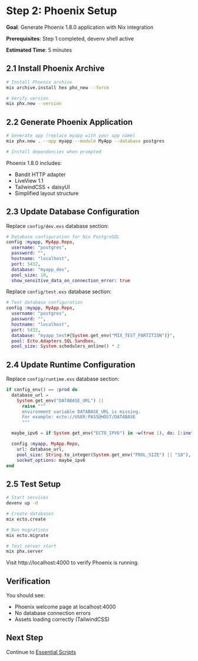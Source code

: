 # Step 2: Phoenix Setup

**Goal**: Generate Phoenix 1.8.0 application with Nix integration

**Prerequisites**: Step 1 completed, devenv shell active

**Estimated Time**: 5 minutes

## 2.1 Install Phoenix Archive

```bash
# Install Phoenix archive
mix archive.install hex phx_new --force

# Verify version
mix phx.new --version
```

## 2.2 Generate Phoenix Application

```bash
# Generate app (replace myapp with your app name)
mix phx.new . --app myapp --module MyApp --database postgres

# Install dependencies when prompted
```

Phoenix 1.8.0 includes:
- Bandit HTTP adapter
- LiveView 1.1
- TailwindCSS + daisyUI
- Simplified layout structure

## 2.3 Update Database Configuration

Replace `config/dev.exs` database section:

```elixir
# Database configuration for Nix PostgreSQL
config :myapp, MyApp.Repo,
  username: "postgres",
  password: "",
  hostname: "localhost",
  port: 5432,
  database: "myapp_dev",
  pool_size: 10,
  show_sensitive_data_on_connection_error: true
```

Replace `config/test.exs` database section:

```elixir
# Test database configuration
config :myapp, MyApp.Repo,
  username: "postgres",
  password: "",
  hostname: "localhost",
  port: 5432,
  database: "myapp_test#{System.get_env("MIX_TEST_PARTITION")}",
  pool: Ecto.Adapters.SQL.Sandbox,
  pool_size: System.schedulers_online() * 2
```

## 2.4 Update Runtime Configuration

Replace `config/runtime.exs` database section:

```elixir
if config_env() == :prod do
  database_url =
    System.get_env("DATABASE_URL") ||
      raise """
      environment variable DATABASE_URL is missing.
      For example: ecto://USER:PASS@HOST/DATABASE
      """

  maybe_ipv6 = if System.get_env("ECTO_IPV6") in ~w(true 1), do: [:inet6], else: []

  config :myapp, MyApp.Repo,
    url: database_url,
    pool_size: String.to_integer(System.get_env("POOL_SIZE") || "10"),
    socket_options: maybe_ipv6
end
```

## 2.5 Test Setup

```bash
# Start services
devenv up -d

# Create databases
mix ecto.create

# Run migrations
mix ecto.migrate

# Test server start
mix phx.server
```

Visit http://localhost:4000 to verify Phoenix is running.

## Verification

You should see:
- Phoenix welcome page at localhost:4000
- No database connection errors
- Assets loading correctly (TailwindCSS)

## Next Step

Continue to [Essential Scripts](03-essential-scripts.md)
